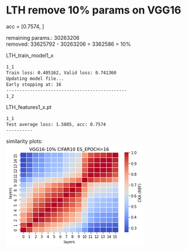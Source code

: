 # LTH remove 10% params on VGG16

acc = [0.7574, ]

remaining params.: 30263206 <br>
removed: 33625792 - 30263206 = 3362586 = 10%

LTH_train_model1_x
```
1_1
Train loss: 0.405162, Valid loss: 0.741360
Updating model file...
Early stopping at: 16
----------------------------------------------
1_2

```

LTH_features1_x.pt
```
1_1
Test average loss: 1.5805, acc: 0.7574
----------

```

similarity plots: <br>
![lth1_1rbf](lth1_1rbf.png)
